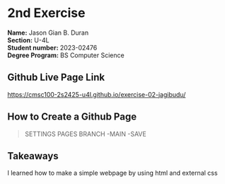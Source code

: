 # 2nd Exercise

**Name:** Jason Gian B. Duran <br/>
**Section:** U-4L <br/>
**Student number:** 2023-02476<br/>
**Degree Program:** BS Computer Science<br/>

## Github Live Page Link
https://cmsc100-2s2425-u4l.github.io/exercise-02-jagibudu/

## How to Create a Github Page
>SETTINGS
>PAGES
>BRANCH
  -MAIN
  -SAVE

## Takeaways
I learned how to make a simple webpage by using html and external css